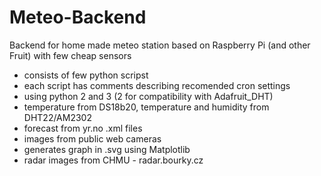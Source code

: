 # Meteo-Backend
Backend for home made meteo station based on Raspberry Pi (and other Fruit) with few cheap sensors

- consists of few python scripst
- each script has comments describing recomended cron settings
- using python 2 and 3 (2 for compatibility with Adafruit_DHT)
- temperature from DS18b20, temperature and humidity from DHT22/AM2302
- forecast from yr.no .xml files
- images from public web cameras
- generates graph in .svg using Matplotlib
- radar images from CHMU - radar.bourky.cz
